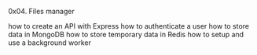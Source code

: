 0x04. Files manager

how to create an API with Express
how to authenticate a user
how to store data in MongoDB
how to store temporary data in Redis
how to setup and use a background worker